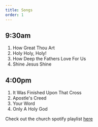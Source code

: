 ```yaml
---
title: Songs
order: 1
---
```


## 9:30am
1. How Great Thou Art
2. Holy Holy, Holy! 
3. How Deep the Fathers Love For Us
4. Shine Jesus Shine
   
## 4:00pm
1. It Was Finished Upon That Cross
2. Apostle's Creed
3. Your Word
4. Only A Holy God

Check out the church spotify playlist [here](https://open.spotify.com/playlist/3gh0ZKXkJBDbNEnZqJJDXj?si=0908aa3f87544643)

